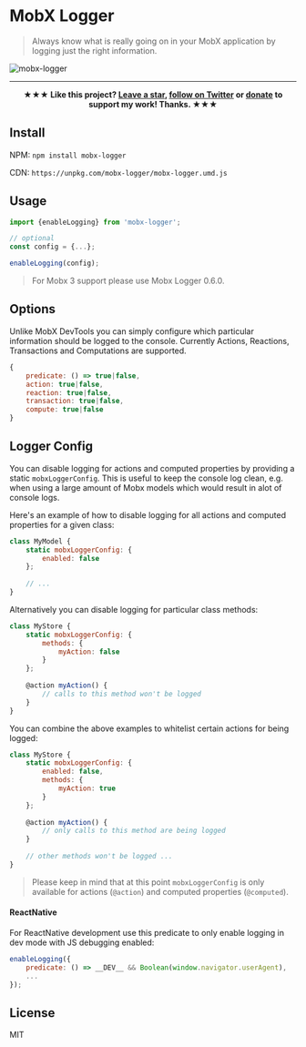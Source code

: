 # MobX Logger

> Always know what is really going on in your MobX application by logging just the right information.

![mobx-logger](https://raw.githubusercontent.com/winterbe/mobx-logger/master/docs/screenshot.png)

---

<p align="center">
<strong>★★★ Like this project? <a href="https://github.com/winterbe/mobx-logger/stargazers">Leave a star</a>, <a href="https://twitter.com/winterbe_">follow on Twitter</a> or <a href="https://www.paypal.me/winterbe">donate</a> to support my work! Thanks. ★★★</strong>
</p>

## Install

NPM: `npm install mobx-logger`
 
CDN: `https://unpkg.com/mobx-logger/mobx-logger.umd.js` 

## Usage

```js
import {enableLogging} from 'mobx-logger';

// optional
const config = {...};

enableLogging(config);
```

> For Mobx 3 support please use Mobx Logger 0.6.0.

## Options

Unlike MobX DevTools you can simply configure which particular information should be logged to the console. Currently Actions, Reactions, Transactions and Computations are supported.

```js
{
    predicate: () => true|false,
    action: true|false,
    reaction: true|false,
    transaction: true|false,
    compute: true|false
}
```

## Logger Config

You can disable logging for actions and computed properties by providing a static `mobxLoggerConfig`. This is useful to keep the console log clean, e.g. when using a large amount of Mobx models which would result in alot of console logs.

Here's an example of how to disable logging for all actions and computed properties for a given class:

```js
class MyModel {
    static mobxLoggerConfig: {
        enabled: false
    };
    
    // ...
}
```

Alternatively you can disable logging for particular class methods:

```js
class MyStore {
    static mobxLoggerConfig: {
        methods: {
            myAction: false
        }
    };
    
    @action myAction() {
        // calls to this method won't be logged
    }
}
```

You can combine the above examples to whitelist certain actions for being logged:

```js
class MyStore {
    static mobxLoggerConfig: {
        enabled: false,
        methods: {
            myAction: true
        }
    };
    
    @action myAction() {
        // only calls to this method are being logged
    }
    
    // other methods won't be logged ...
}
```

> Please keep in mind that at this point `mobxLoggerConfig` is only available for actions (`@action`) and computed properties (`@computed`).

#### ReactNative

For ReactNative development use this predicate to only enable logging in dev mode with JS debugging enabled:

```js
enableLogging({
    predicate: () => __DEV__ && Boolean(window.navigator.userAgent),
    ...
});
```

## License

MIT
